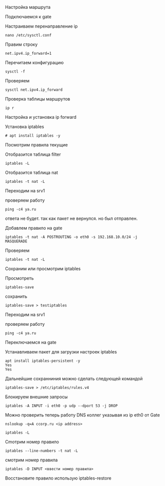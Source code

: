 Настройка маршрута

Подключаемся к gate

Настраиваем перенаправление ip
```
nano /etc/sysctl.conf
```
Правим строку
```
net.ipv4.ip_forward=1
```
Перечитаем конфигурацию

```
sysctl -f
```

Проверяем

```
sysctl net.ipv4.ip_forward
```
Проверка таблицы маршрутов

```
ip r
```

Настройка и установка ip forward

Установка iptables
```
# apt install iptables -y
```

Посмотрим правила текущие

Отобразится таблица filter
```
iptables -L
```
Отобразится таблица nat

```
iptables -t nat -L
```
Переходим на srv1

проверяем работу
```
ping -c4 ya.ru
```
ответа не будет. так как пакет не вернулся. но был отправлен.

Добавлем правило на gate

```
iptables -t nat -A POSTROUTING -o eth0 -s 192.168.10.0/24 -j MASQUERADE
```
Проверяем

```
iptables -t nat -L
```

Сохраним или просмотрим iptables

Просмотреть
```
iptables-save
```
сохранить 
```
iptables-save > testiptables
```

Переходим на srv1

проверяем работу
```
ping -c4 ya.ru
```

Переключаемся на gate

Устанавливаем пакет для загрузки настроек iptables
```
apt install iptables-persistent -y
Yes
Yes
```

Дальнейшие сохранниния можно сделать следующей командой

```
iptables-save > /etc/iptables/rules.v4
```

Блокируем внешние запросы

```
iptables -A INPUT -i eth0 -p udp --dport 53 -j DROP
```

Можно проверить теперь работу DNS коллег указывая из ip eth0 от Gate
```
nslookup -q=A ccorp.ru <ip address>
```
```
iptables -L
```

Сmотрим номер правило
```
iptables --line-numbers -t nat -L

```
смотрим номер правила

```
iptables -D INPUT <ввести номер правила>
```
Восстановите правило использую iptables-restore

